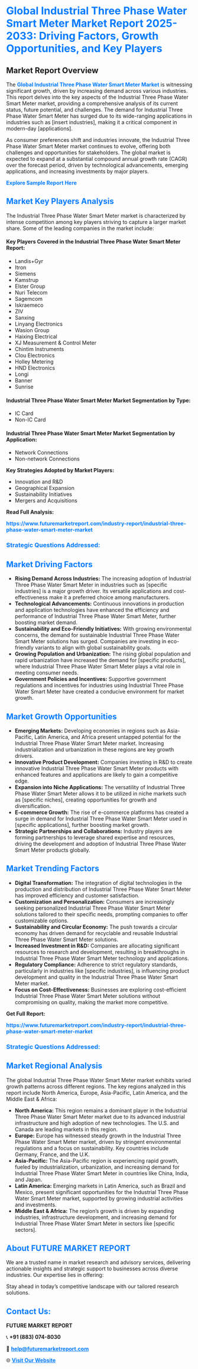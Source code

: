 <h1 style="color: #007BFF;">Global Industrial Three Phase Water Smart Meter Market Report 2025-2033: Driving Factors, Growth Opportunities, and Key Players</h1>

<section id="overview">
<h2>Market Report Overview</h2>
<p>The <a href="https://www.futuremarketreport.com/industry-report/industrial-three-phase-water-smart-meter-market" style="color: #007BFF; text-decoration: none;"><strong>Global Industrial Three Phase Water Smart Meter Market</strong></a> is witnessing significant growth, driven by increasing demand across various industries. This report delves into the key aspects of the Industrial Three Phase Water Smart Meter market, providing a comprehensive analysis of its current status, future potential, and challenges. The demand for Industrial Three Phase Water Smart Meter has surged due to its wide-ranging applications in industries such as [insert industries], making it a critical component in modern-day [applications].</p>
<p>As consumer preferences shift and industries innovate, the Industrial Three Phase Water Smart Meter market continues to evolve, offering both challenges and opportunities for stakeholders. The global market is expected to expand at a substantial compound annual growth rate (CAGR) over the forecast period, driven by technological advancements, emerging applications, and increasing investments by major players.</p>
</section>

<section id="overview">
<p><a href="https://www.futuremarketreport.com/request-sample/reportId=40484" style="color: #007BFF; text-decoration: none;"><strong>Explore Sample Report Here</strong></a></p>
</section>

<section id="key-players">
<h2 style="color: #007BFF;">Market Key Players Analysis</h2>
<p>The Industrial Three Phase Water Smart Meter market is characterized by intense competition among key players striving to capture a larger market share. Some of the leading companies in the market include:</p>
<h4>Key Players Covered in the Industrial Three Phase Water Smart Meter Report:</h4>
<ul><li>Landis+Gyr</li><li>Itron</li><li>Siemens</li><li>Kamstrup</li><li>Elster Group</li><li>Nuri Telecom</li><li>Sagemcom</li><li>Iskraemeco</li><li>ZIV</li><li>Sanxing</li><li>Linyang Electronics</li><li>Wasion Group</li><li>Haixing Electrical</li><li>XJ Measurement &amp; Control Meter</li><li>Chintim Instruments</li><li>Clou Electronics</li><li>Holley Metering</li><li>HND Electronics</li><li>Longi</li><li>Banner</li><li>Sunrise</li></ul>
<h4>Industrial Three Phase Water Smart Meter Market Segmentation by Type:</h4>
<ul><li>IC Card</li><li>Non-IC Card</li></ul>

<h4>Industrial Three Phase Water Smart Meter Market Segmentation by Application:</h4>
<ul><li>Network Connections</li><li>Non-network Connections</li></ul>
<p><strong>Key Strategies Adopted by Market Players:</strong></p>
<ul>
<li>Innovation and R&D</li>
<li>Geographical Expansion</li>
<li>Sustainability Initiatives</li>
<li>Mergers and Acquisitions</li>
</ul>
</section>

<section>
<p><strong>Read Full Analysis: </strong></p><a href="https://www.futuremarketreport.com/industry-report/industrial-three-phase-water-smart-meter-market" style="color: #007BFF; text-decoration: none;"><strong>https://www.futuremarketreport.com/industry-report/industrial-three-phase-water-smart-meter-market</strong></a>
<h3 style="color: #007BFF;">Strategic Questions Addressed:</h3>
</section>

<section id="driving-factors">
<h2 style="color: #007BFF;">Market Driving Factors</h2>
<ul>
<li><strong>Rising Demand Across Industries:</strong> The increasing adoption of Industrial Three Phase Water Smart Meter in industries such as [specific industries] is a major growth driver. Its versatile applications and cost-effectiveness make it a preferred choice among manufacturers.</li>
<li><strong>Technological Advancements:</strong> Continuous innovations in production and application technologies have enhanced the efficiency and performance of Industrial Three Phase Water Smart Meter, further boosting market demand.</li>
<li><strong>Sustainability and Eco-Friendly Initiatives:</strong> With growing environmental concerns, the demand for sustainable Industrial Three Phase Water Smart Meter solutions has surged. Companies are investing in eco-friendly variants to align with global sustainability goals.</li>
<li><strong>Growing Population and Urbanization:</strong> The rising global population and rapid urbanization have increased the demand for [specific products], where Industrial Three Phase Water Smart Meter plays a vital role in meeting consumer needs.</li>
<li><strong>Government Policies and Incentives:</strong> Supportive government regulations and incentives for industries using Industrial Three Phase Water Smart Meter have created a conducive environment for market growth.</li>
</ul>
</section>

<section id="growth-opportunities">
<h2 style="color: #007BFF;">Market Growth Opportunities</h2>
<ul>
<li><strong>Emerging Markets:</strong> Developing economies in regions such as Asia-Pacific, Latin America, and Africa present untapped potential for the Industrial Three Phase Water Smart Meter market. Increasing industrialization and urbanization in these regions are key growth drivers.</li>
<li><strong>Innovative Product Development:</strong> Companies investing in R&D to create innovative Industrial Three Phase Water Smart Meter products with enhanced features and applications are likely to gain a competitive edge.</li>
<li><strong>Expansion into Niche Applications:</strong> The versatility of Industrial Three Phase Water Smart Meter allows it to be utilized in niche markets such as [specific niches], creating opportunities for growth and diversification.</li>
<li><strong>E-commerce Growth:</strong> The rise of e-commerce platforms has created a surge in demand for Industrial Three Phase Water Smart Meter used in [specific applications], further boosting market growth.</li>
<li><strong>Strategic Partnerships and Collaborations:</strong> Industry players are forming partnerships to leverage shared expertise and resources, driving the development and adoption of Industrial Three Phase Water Smart Meter products globally.</li>
</ul>
</section>

<section id="trending-factors">
<h2 style="color: #007BFF;">Market Trending Factors</h2>
<ul>
<li><strong>Digital Transformation:</strong> The integration of digital technologies in the production and distribution of Industrial Three Phase Water Smart Meter has improved efficiency and customer satisfaction.</li>
<li><strong>Customization and Personalization:</strong> Consumers are increasingly seeking personalized Industrial Three Phase Water Smart Meter solutions tailored to their specific needs, prompting companies to offer customizable options.</li>
<li><strong>Sustainability and Circular Economy:</strong> The push towards a circular economy has driven demand for recyclable and reusable Industrial Three Phase Water Smart Meter solutions.</li>
<li><strong>Increased Investment in R&D:</strong> Companies are allocating significant resources to research and development, resulting in breakthroughs in Industrial Three Phase Water Smart Meter technology and applications.</li>
<li><strong>Regulatory Compliance:</strong> Adherence to strict regulatory standards, particularly in industries like [specific industries], is influencing product development and quality in the Industrial Three Phase Water Smart Meter market.</li>
<li><strong>Focus on Cost-Effectiveness:</strong> Businesses are exploring cost-efficient Industrial Three Phase Water Smart Meter solutions without compromising on quality, making the market more competitive.</li>
</ul>
</section>

<section>
<p><strong>Get Full Report: </strong></p><a href="https://www.futuremarketreport.com/industry-report/industrial-three-phase-water-smart-meter-market" style="color: #007BFF; text-decoration: none;"><strong>https://www.futuremarketreport.com/industry-report/industrial-three-phase-water-smart-meter-market</strong></a>
<h3 style="color: #007BFF;">Strategic Questions Addressed:</h3>
</section>


<section id="regional-analysis">
<h2 style="color: #007BFF;">Market Regional Analysis</h2>
<p>The global Industrial Three Phase Water Smart Meter market exhibits varied growth patterns across different regions. The key regions analyzed in this report include North America, Europe, Asia-Pacific, Latin America, and the Middle East & Africa:</p>
<ul>
<li><strong>North America:</strong> This region remains a dominant player in the Industrial Three Phase Water Smart Meter market due to its advanced industrial infrastructure and high adoption of new technologies. The U.S. and Canada are leading markets in this region.</li>
<li><strong>Europe:</strong> Europe has witnessed steady growth in the Industrial Three Phase Water Smart Meter market, driven by stringent environmental regulations and a focus on sustainability. Key countries include Germany, France, and the U.K.</li>
<li><strong>Asia-Pacific:</strong> The Asia-Pacific region is experiencing rapid growth, fueled by industrialization, urbanization, and increasing demand for Industrial Three Phase Water Smart Meter in countries like China, India, and Japan.</li>
<li><strong>Latin America:</strong> Emerging markets in Latin America, such as Brazil and Mexico, present significant opportunities for the Industrial Three Phase Water Smart Meter market, supported by growing industrial activities and investments.</li>
<li><strong>Middle East & Africa:</strong> The region’s growth is driven by expanding industries, infrastructure development, and increasing demand for Industrial Three Phase Water Smart Meter in sectors like [specific sectors].</li>
</ul>
</section>

<footer>
<h2 style="color: #007BFF;">About FUTURE MARKET REPORT</h2>
<p>We are a trusted name in market research and advisory services, delivering actionable insights and strategic support to businesses across diverse industries. Our expertise lies in offering:</p>

<p>Stay ahead in today’s competitive landscape with our tailored research solutions.</p>

<h2 style="color: #007BFF;">Contact Us:</h2>
<p><strong>FUTURE MARKET REPORT</strong></p>
<p>📞 <strong>+91 (883) 074-8030</strong></p>
<p>📧 <strong><a href="mailto:help@futuremarketreport.com" style="color: #007BFF;">help@futuremarketreport.com</a></strong></p>
<p>🌐 <strong><a href="https://www.futuremarketreport.com/" style="color: #007BFF;">Visit Our Website</a></strong></p>
</footer>